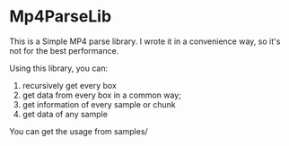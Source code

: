 # Mp4ParseLib

This is a Simple MP4 parse library. I wrote it in a convenience way, so it's not for the best performance.

Using this library, you can:

1. recursively get every box
2. get data from every box in a common way;
3. get information of every sample or chunk
4. get data of any sample

You can get the usage from samples/
